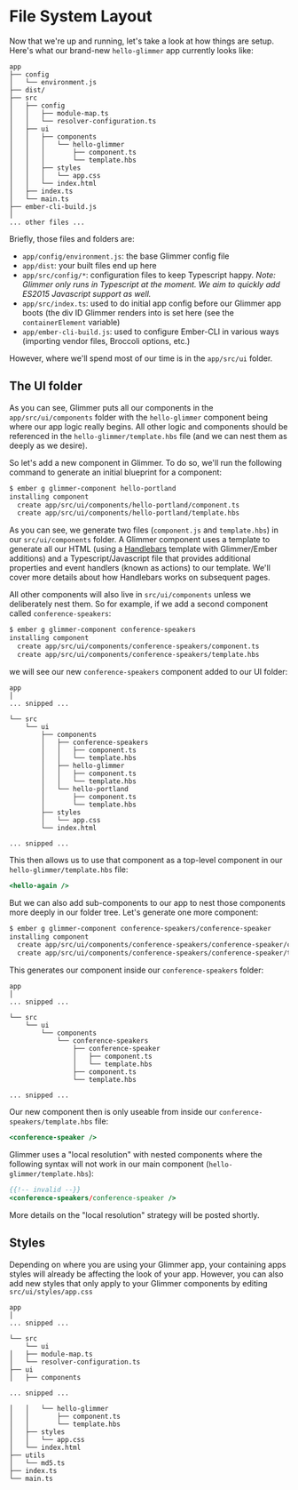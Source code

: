 # File System Layout

Now that we're up and running, let's take a look at how things are setup. Here's what our brand-new `hello-glimmer` app currently looks like:

``` 
app
├── config 
│   └── environment.js
├── dist/
├── src
│   ├── config
│   │   ├── module-map.ts
│   │   └── resolver-configuration.ts
│   ├── ui
│   │   ├── components
│   │   │   └── hello-glimmer
│   │   │       ├── component.ts
│   │   │       └── template.hbs
│   │   ├── styles
│   │   │   └── app.css
│   │   └── index.html
│   ├── index.ts
│   └── main.ts
├── ember-cli-build.js
│
... other files ...
```

Briefly, those files and folders are:

- `app/config/environment.js`: the base Glimmer config file
- `app/dist`: your built files end up here
- `app/src/config/*`: configuration files to keep Typescript happy. *Note: Glimmer only runs in Typescript at the moment. We aim to quickly add ES2015 Javascript support as well.*
- `app/src/index.ts`: used to do initial app config before our Glimmer app boots (the div ID Glimmer renders into is set here (see the `containerElement` variable)
- `app/ember-cli-build.js`: used to configure Ember-CLI in various ways (importing vendor files, Broccoli options, etc.)

However, where we'll spend most of our time is in the `app/src/ui` folder.

## The UI folder

As you can see, Glimmer puts all our components in the `app/src/ui/components` folder with the `hello-glimmer` component being where our app logic really begins. All other logic and components should be referenced in the `hello-glimmer/template.hbs` file (and we can nest them as deeply as we desire).

So let's add a new component in Glimmer. To do so, we'll run the following command to generate an initial blueprint for a component:

```sh
$ ember g glimmer-component hello-portland
installing component
  create app/src/ui/components/hello-portland/component.ts
  create app/src/ui/components/hello-portland/template.hbs
```

As you can see, we generate two files (`component.js` and `template.hbs`) in our `src/ui/components` folder. A Glimmer component uses a template to generate all our HTML (using a [Handlebars](http://handlebarsjs.com) template with Glimmer/Ember additions) and a Typescript/Javascript file that provides additional properties and event handlers (known as actions) to our template. We'll cover more details about how Handlebars works on subsequent pages.

All other components will also live in `src/ui/components` unless we deliberately nest them. So for example, if we add a second component called `conference-speakers`:

```sh
$ ember g glimmer-component conference-speakers
installing component
  create app/src/ui/components/conference-speakers/component.ts
  create app/src/ui/components/conference-speakers/template.hbs
```

we will see our new `conference-speakers` component added to our UI folder:

``` 
app
│
... snipped ...

└── src
    └── ui
        ├── components
        │   ├── conference-speakers
        │   │   ├── component.ts
        │   │   └── template.hbs
        │   ├── hello-glimmer
        │   │   ├── component.ts
        │   │   └── template.hbs
        │   └── hello-portland
        │       ├── component.ts
        │       └── template.hbs
        ├── styles
        │   └── app.css
        └── index.html

... snipped ...
```
This then allows us to use that component as a top-level component in our `hello-glimmer/template.hbs` file:

```hbs
<hello-again />
```
But we can also add sub-components to our app to nest those components more deeply in our folder tree. Let's generate one more component:

```sh
$ ember g glimmer-component conference-speakers/conference-speaker
installing component
  create app/src/ui/components/conference-speakers/conference-speaker/component.ts
  create app/src/ui/components/conference-speakers/conference-speaker/template.hbs
```

This generates our component inside our `conference-speakers` folder:

``` 
app
│
... snipped ...

└── src
    └── ui
        └── components
            └── conference-speakers
                ├── conference-speaker
                │   ├── component.ts
                │   └── template.hbs
                ├── component.ts
                └── template.hbs

... snipped ...
```
Our new component then is only useable from inside our `conference-speakers/template.hbs` file:

```hbs
<conference-speaker />
```

Glimmer uses a "local resolution" with nested components where the following syntax will not work in our main component (`hello-glimmer/template.hbs`):

```hbs
{{!-- invalid --}}
<conference-speakers/conference-speaker />
```

More details on the "local resolution" strategy will be posted shortly.

## Styles

Depending on where you are using your Glimmer app, your containing apps styles will already be affecting the look of your app. However, you can also add new styles that only apply to your Glimmer components by editing `src/ui/styles/app.css`

``` 
app
│
... snipped ...

└── src
    └── ui
│   ├── module-map.ts
│   └── resolver-configuration.ts
├── ui
│   ├── components

... snipped ...

│   │   └── hello-glimmer
│   │       ├── component.ts
│   │       └── template.hbs
│   ├── styles
│   │   └── app.css
│   └── index.html
├── utils
│   └── md5.ts
├── index.ts
└── main.ts
```